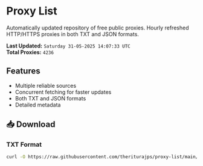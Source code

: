 # Proxy List

Automatically updated repository of free public proxies. Hourly refreshed HTTP/HTTPS proxies in both TXT and JSON formats.

**Last Updated:** `Saturday 31-05-2025 14:07:33 UTC`  
**Total Proxies:** `4236`

## Features
- Multiple reliable sources
- Concurrent fetching for faster updates
- Both TXT and JSON formats
- Detailed metadata

## 📥 Download

### TXT Format
```bash
curl -O https://raw.githubusercontent.com/theriturajps/proxy-list/main/proxies.txt